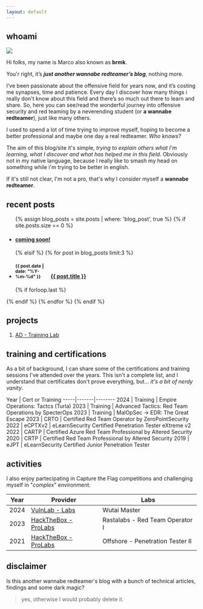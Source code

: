```yaml
---
layout: default
---
```


## whoami

<img class="profile-picture" src="https://avatars.githubusercontent.com/u/29227228?v=4">

Hi folks, my name is Marco also known as **brmk**.

You'r right, it’s **_just another wannabe redteamer’s blog_**, nothing more.

I’ve been passionate about the offensive field for years now, and it’s costing me synapses, time and patience.
Every day I discover how many things i really don't know about this field and there’s so much out there to learn and share.
So, here you can see/read the wonderful journey into offensive security and red teaming by a neverending student (or **a wannabe redteamer**), just like many others.

I used to spend a lot of time trying to improve myself, hoping to become a better professional and maybe one day a real redteamer. _Who knows?_

The aim of this blog/site it's simple, *trying to explain others what I'm learning, what I discover and what has helped me in this field*. Obviously not in my native language, because I really like to smash my head on something while i'm trying to be better in english.

If it's still not clear, I'm not a pro, that's why I consider myself a **wannabe redteamer**.

## recent posts
<ul class="recent-posts">

{% assign blog_posts = site.posts | where: 'blog_post', true %}
{% if site.posts.size == 0 %}
    <li class="no-posts">
        <h4>
        <a class="una" href="">
            <span>coming soon!</span>
        </a>
        </h4>
    </li>
{% elsif %}
{% for post in blog_posts limit:3 %}
    <li class="posts-list">
        <h4>
            <div style="display: inline-block; width: 90px">
                <small>{{ post.date | date: "%Y-%m-%d" }}</small>
            </div>
        <a class="una" href="{{ site.baseurl }}{{ post.url }}">
            <span>{{ post.title }}</span>
        </a>
        </h4>
    </li>
    {% if forloop.last %}</ul>{% endif %}
{% endfor %}
{% endif %}

## projects

1. [AD - Training Lab](https://github.com/brmkit/ad-training-lab)

## training and certifications
As a bit of background, I can share some of the certifications and training sessions I've attended over the years. This isn't a complete list, and I understand that certificates don't prove everything, but... _it's a bit of nerdy vanity_.

Year | Cert or Training
-----|-------|--------
2024 | Training | Empire Operations: Tactcs (Turla)
2023 | Training | Advanced Tactics: Red Team Operations by SpecterOps
2023 | Training | MalOpSec -> EDR: The Great Escape
2023 | CRTO  | Certified Red Team Operator by ZeroPointSecurity
2022 | eCPTXv2 | eLearnSecurity Certified Penetration Tester eXtreme v2
2022 | CARTP | Certified Azure Red Team Professional by Altered Security
2020 | CRTP | Certified Red Team Professional by Altered Security
2019 | eJPT | eLearnSecurity Certified Junior Penetration Tester


## activities
I also enjoy partecipating in Capture the Flag competitions and challenging myself in "_complex_" environment:

Year | Provider | Labs
-----|-------|--------
2024 | [VulnLab - Labs](https://www.vulnlab.com/main/red-team-labs) | Wutai Master
2023 | [HackTheBox - ProLabs](https://www.hackthebox.com/hacker/pro-labs) | Rastalabs - Red Team Operator I
2021 | [HackTheBox - ProLabs](https://www.hackthebox.com/hacker/pro-labs) | Offshore - Penetration Tester II

## disclaimer
Is this another wannabe redteamer's blog with a bunch of technical articles, findings and some dark magic? 
> yes, otherwise I would probably delete it.